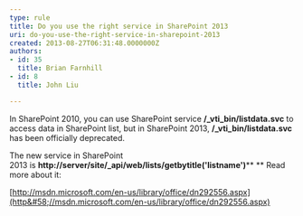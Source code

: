 ```yaml
---
type: rule
title: Do you use the right service in SharePoint 2013
uri: do-you-use-the-right-service-in-sharepoint-2013
created: 2013-08-27T06:31:48.0000000Z
authors:
- id: 35
  title: Brian Farnhill
- id: 8
  title: John Liu

---
```


​​​In SharePoint 2010, you can use SharePoint service **/\_vti\_bin/listdata.svc** to access data in SharePoint list, but in SharePoint 2013, **/\_vti\_bin/listdata.svc** has been officially deprecated.


   The new service in SharePoint 2013 is **http://server/site/\_api/web/lists/getbytitle('listname')​**
**
**
Read more about it: 

[http://msdn.microsoft.com/en-us/library/office/dn292556.aspx​​](http&#58;//msdn.microsoft.com/en-us/library/office/dn292556.aspx)
